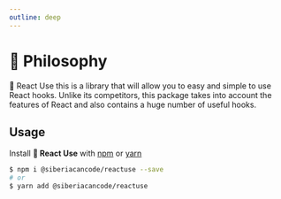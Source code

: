 ```yaml
---
outline: deep
---
```


# 🦉 Philosophy

🚀 React Use this is a library that will allow you to easy and simple to use React hooks. Unlike its competitors, this package takes into account the features of React and also contains a huge number of useful hooks.

## Usage

Install **🚀 React Use** with [npm](https://www.npmjs.com/) or [yarn](https://yarnpkg.com/)

```bash
$ npm i @siberiacancode/reactuse --save
# or
$ yarn add @siberiacancode/reactuse
```